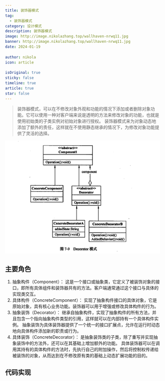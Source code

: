 ```yaml
---
title: 装饰器模式
tag:
  - 装饰器模式
category: 设计模式
description: 装饰器模式
image: http://image.nikolazhang.top/wallhaven-nrwq11.jpg
banner: http://image.nikolazhang.top/wallhaven-nrwq11.jpg
date: 2024-01-19

author: nikola
icon: article

isOriginal: true
sticky: false
timeline: true
article: true
star: false
---
```


> 装饰器模式，可以在不修改对象外观和功能的情况下添加或者删除对象功能。它可以使用一种对客户端来说是透明的方法来修改对象的功能，也就是使用初始类的子类实例对初始对象进行授权。
> 装饰器模式来为对象动态地添加了额外的责任，这样就在不使用静态继承的情况下，为修改对象功能提供了灵活的选择。

![20240119150457](https://raw.githubusercontent.com/NikolaZhang/image-blog/main/10-decorator/20240119150457.png)

## 主要角色

1. 抽象构件（Component）：
这是一个接口或抽象类，它定义了被装饰对象的接口，即所有具体组件和装饰器共有的方法。客户端通常通过这个接口与具体的实现类交互。
2. 具体构件（ConcreteComponent）：
实现了抽象构件接口的具体对象，它是原始对象，具有核心业务功能。装饰器可以用于增强或修改具体构件的行为。
3. 抽象装饰（Decorator）：
继承自抽象构件，实现了抽象构件的所有方法，并且包含一个指向抽象构件类型的引用，这样就可以在内部持有一个具体构件实例。
抽象装饰为具体装饰器提供了一个统一的接口扩展点，允许在运行时动态地向具体构件添加新的职责或行为。
4. 具体装饰（ConcreteDecorator）：
是抽象装饰类的子类，除了重写并实现抽象装饰中的方法外，还可以在其基础上增加额外的功能。
具体装饰器可以在调用其持有的具体构件的方法时，先执行自己的附加操作，然后将控制权传递给被装饰的对象，从而达到在不修改原有类的基础上动态扩展功能的目的。

## 代码实现

### 